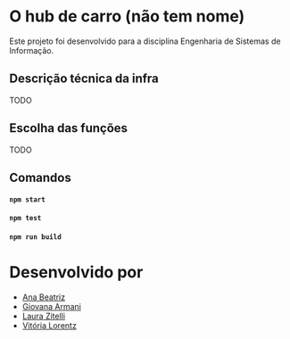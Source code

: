 # O hub de carro (não tem nome)

Este projeto foi desenvolvido para a disciplina Engenharia de Sistemas de Informação.

## Descrição técnica da infra

TODO

## Escolha das funções

TODO

## Comandos

#### `npm start`

#### `npm test`

#### `npm run build`

# Desenvolvido por

- [Ana Beatriz](https://github.com/anabcuelbas)
- [Giovana Armani](https://github.com/gi-armani)
- [Laura Zitelli](https://github.com/LauraZitelli)
- [Vitória Lorentz](https://github.com/vitoriaglorentz)
